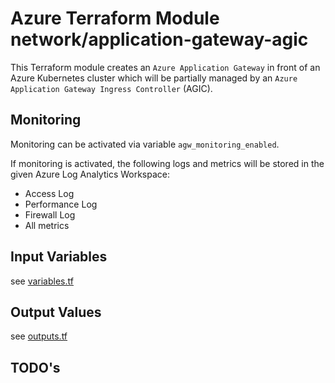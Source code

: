 # Azure Terraform Module network/application-gateway-agic

This Terraform module creates an `Azure Application Gateway` in front of an Azure Kubernetes cluster
which will be partially managed by an `Azure Application Gateway Ingress Controller` (AGIC).

## Monitoring

Monitoring can be activated via variable `agw_monitoring_enabled`.

If monitoring is activated, the following logs and metrics will be stored in the given Azure Log Analytics Workspace:

* Access Log
* Performance Log
* Firewall Log
* All metrics

## Input Variables

see [variables.tf](variables.tf)

## Output Values

see [outputs.tf](outputs.tf)

## TODO's

